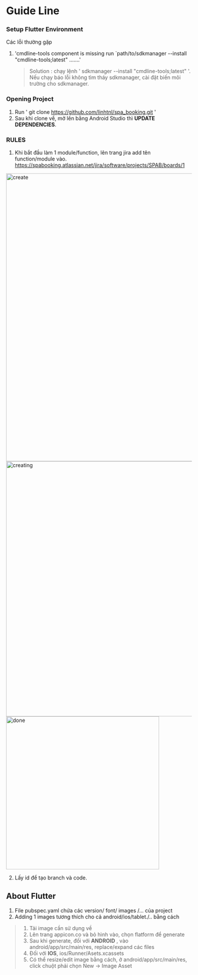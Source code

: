 # Guide Line
### Setup Flutter Environment
Các lỗi thường gặp
1. 'cmdline-tools component is missing run `path/to/sdkmanager --install "cmdline-tools;latest" .......'<br>
   > Solution : chạy lệnh ' sdkmanager --install "cmdline-tools;latest" '. Nếu chạy báo lỗi không tìm tháy sdkmanager, cài đặt biến môi trường cho sdkmanager.


### Opening Project
1. Run ' git clone https://github.com/linhtnl/spa_booking.git  '
2. Sau khi clone về, mở lên bằng Android Studio thì **UPDATE DEPENDENCIES**.

### RULES
1. Khi bắt đầu làm 1 module/function, lên trang jira add tên function/module vào.
https://spabooking.atlassian.net/jira/software/projects/SPAB/boards/1
  
<img width="781" alt="create" src="https://user-images.githubusercontent.com/77654085/133294951-90b43edc-8f6a-4ffd-8b92-8c8a0c739079.png">
<img width="692" alt="creating" src="https://user-images.githubusercontent.com/77654085/133295273-2d7e1575-3630-4a00-85b8-9c3e2d8f65d6.png">
<img width="415" alt="done" src="https://user-images.githubusercontent.com/77654085/133295475-795adc7e-6844-4faf-8173-81ae9e72392a.png">

2. Lấy id để tạo branch và code. 


## About Flutter 
1. File pubspec.yaml chứa các version/ font/ images /... của project
2. Adding 1 images tương thích cho cả android/ios/tablet./.. bằng cách
> 1. Tải image cần sử dụng về
> 2. Lên trang appicon.co và bỏ hình vào, chọn flatform để generate
> 3. Sau khi generate, đối với **ANDROID** , vào android/app/src/main/res, replace/expand các files
> 4. Đối với **IOS**, ios/Runner/Asets.xcassets
> 5. Có thể resize/edit image bằng cách, ở android/app/src/main/res, click chuột phải chọn New -> Image Asset







